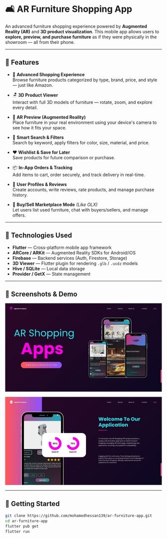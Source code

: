 # 🛋️ AR Furniture Shopping App

An advanced furniture shopping experience powered by **Augmented Reality (AR)** and **3D product visualization**. This mobile app allows users to **explore, preview, and purchase furniture** as if they were physically in the showroom — all from their phone.

---

## 🌟 Features

- 🛒 **Advanced Shopping Experience**  
  Browse furniture products categorized by type, brand, price, and style — just like Amazon.

- 🪑 **3D Product Viewer**  
  Interact with full 3D models of furniture — rotate, zoom, and explore every detail.

- 📱 **AR Preview (Augmented Reality)**  
  Place furniture in your real environment using your device's camera to see how it fits your space.

- 🔎 **Smart Search & Filters**  
  Search by keyword, apply filters for color, size, material, and price.

- ❤️ **Wishlist & Save for Later**  
  Save products for future comparison or purchase.

- 📦 **In-App Orders & Tracking**  
  Add items to cart, order securely, and track delivery in real-time.

- 👥 **User Profiles & Reviews**  
  Create accounts, write reviews, rate products, and manage purchase history.

- 🔁 **Buy/Sell Marketplace Mode** *(Like OLX)*  
  Let users list used furniture, chat with buyers/sellers, and manage offers.

---

## 🧪 Technologies Used

- **Flutter** — Cross-platform mobile app framework  
- **ARCore / ARKit** — Augmented Reality SDKs for Android/iOS  
- **Firebase** — Backend services (Auth, Firestore, Storage)  
- **3D Viewer** — Flutter plugin for rendering `.glb` / `.usdz` models  
- **Hive / SQLite** — Local data storage  
- **Provider / GetX** — State management

---

## 📸 Screenshots & Demo

<!-- Replace these with your actual image links -->
![Home Screen](https://github.com/MohameHassan139/grade-project/blob/main/assets/1.jpg)

![3D Viewer](https://github.com/MohameHassan139/grade-project/blob/main/assets/2.jpg)

---

## 🔧 Getting Started

```bash
git clone https://github.com/mohamedhessan139/ar-furniture-app.git
cd ar-furniture-app
flutter pub get
flutter run
